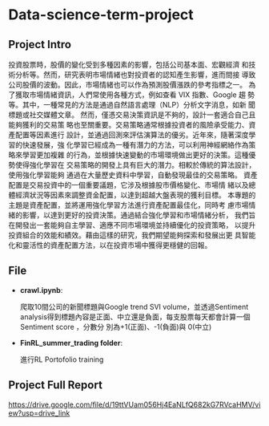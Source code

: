 # Data-science-term-project
## Project Intro
投資股票時，股價的變化受到多種因素的影響，包括公司基本面、宏觀經濟
和技術分析等。然而，研究表明市場情緒也對投資者的認知產生影響，進而間接
導致公司股價的波動。因此，市場情緒也可以作為預測股價漲跌的參考指標之一。
為了獲取市場情緒資訊，人們常使用各種方式，例如查看 VIX 指數、Google 趨
勢等。其中，一種常見的方法是通過自然語言處理（NLP）分析文字消息，如新
聞標題或社交媒體文章。
然而，僅憑交易決策資訊是不夠的，設計一套適合自己且能夠獲利的交易策
略也至關重要。交易策略通常根據投資者的風險承受能力、資產配置等因素進行
設計，並通過回測來評估演算法的優劣。近年來，隨著深度學習的快速發展，強
化學習已經成為一種有潛力的方法，可以利用神經網絡作為策略來學習更加複雜
的行為，並根據快速變動的市場環境做出更好的決策。這種優勢使得強化學習在
交易策略的開發上具有巨大的潛力。相較於傳統的算法設計，使用強化學習能夠
通過在大量歷史資料中學習，自動發現最佳的交易策略。
資產配置是交易投資中的一個重要議題，它涉及根據股市價格變化、市場情
緒以及總體經濟狀況等因素來調整資金配置，以達到超越大盤表現的獲利目標。
本專題的主題是資產配置，並將運用強化學習方法進行資產配置最佳化，同時考
慮市場情緒的影響，以達到更好的投資決策。通過結合強化學習和市場情緒分析，
我們旨在開發出一套能夠自主學習、適應不同市場環境並持續優化的投資策略，
以提升投資組合的效能和績效。藉由這樣的研究，我們期望能夠探索和發展出更
具智能化和靈活性的資產配置方法，以在投資市場中獲得更穩健的回報。

## File 
* **crawl.ipynb**:
  
  爬取10間公司的新聞標題與Google trend SVI volume，並透過Sentiment analysis得到標題內容是正面、中立還是負面，每支股票每天都會計算一個 Sentiment score ，分數分
別為+1(正面)、-1(負面)與 0(中立)
* **FinRL_summer_trading folder**:
  
  進行RL Portofolio training
## Project Full Report
https://drive.google.com/file/d/19ttVUam056Hj4EaNLfQ682kG7RVcaHMV/view?usp=drive_link
